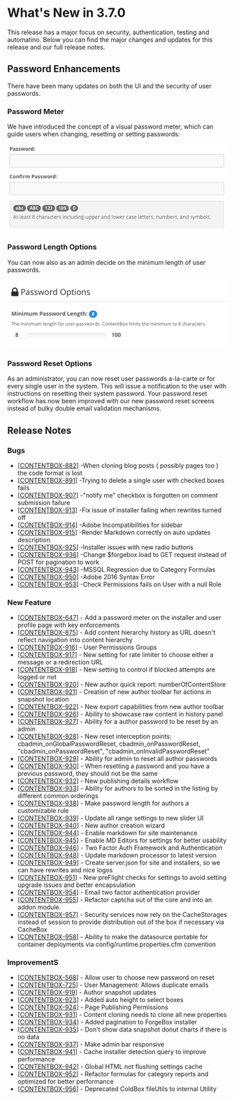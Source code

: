 # What's New in 3.7.0

This release has a major focus on security, authentication, testing and automatino.  Below you can find the major changes and updates for this release and our full release notes.

## Password Enhancements

There have been many updates on both the UI and the security of user passwords.  

### Password Meter
We have introduced the concept of a visual password meter, which can guide users when changing, resetting or setting passwords:

![](/assets/3.7_password_meter.png)

### Password Length Options

You can now also as an admin decide on the minimum length of user passwords.

![](/assets/3.7_password_options.png)

### Password Reset Options

As an administrator, you can now reset user passwords a-la-carte or for every single user in the system.  This will issue a notification to the user with instructions on resetting their system password.  Your password reset workflow has now been improved with our new password reset screens instead of bulky double email validation mechanisms.




## Release Notes

### Bugs

* [<a href='https://ortussolutions.atlassian.net/browse/CONTENTBOX-882'>CONTENTBOX-882</a>] -When cloning blog posts ( possibly pages too ) the code format is lost
* [<a href='https://ortussolutions.atlassian.net/browse/CONTENTBOX-891'>CONTENTBOX-891</a>] -Trying to delete a single user with checked boxes fails
* [<a href='https://ortussolutions.atlassian.net/browse/CONTENTBOX-907'>CONTENTBOX-907</a>] -&quot;notify me&quot; checkbox is forgotten on comment submission failure
* [<a href='https://ortussolutions.atlassian.net/browse/CONTENTBOX-913'>CONTENTBOX-913</a>] -Fix issue of installer failing when rewrites turned off
* [<a href='https://ortussolutions.atlassian.net/browse/CONTENTBOX-914'>CONTENTBOX-914</a>] -Adobe Incompatibilities for sidebar
* [<a href='https://ortussolutions.atlassian.net/browse/CONTENTBOX-915'>CONTENTBOX-915</a>] -Render Markdown correctly on auto updates description
* [<a href='https://ortussolutions.atlassian.net/browse/CONTENTBOX-925'>CONTENTBOX-925</a>] -Installer issues with new radio buttons
* [<a href='https://ortussolutions.atlassian.net/browse/CONTENTBOX-936'>CONTENTBOX-936</a>] -Change $forgebox.load to GET request instead of POST for pagination to work
* [<a href='https://ortussolutions.atlassian.net/browse/CONTENTBOX-943'>CONTENTBOX-943</a>] -MSSQL Regression due to Category Formulas
* [<a href='https://ortussolutions.atlassian.net/browse/CONTENTBOX-950'>CONTENTBOX-950</a>] -Adobe 2016 Syntax Error
* [<a href='https://ortussolutions.atlassian.net/browse/CONTENTBOX-953'>CONTENTBOX-953</a>] -Check Permissions fails on User with a null Role

### New Feature

* [<a href='https://ortussolutions.atlassian.net/browse/CONTENTBOX-647'>CONTENTBOX-647</a>] - Add a password meter on the installer and user profile page with key enforcements
* [<a href='https://ortussolutions.atlassian.net/browse/CONTENTBOX-875'>CONTENTBOX-875</a>] - Add content hierarchy history as URL doesn&#39;t reflect navigation into content hierarchy
* [<a href='https://ortussolutions.atlassian.net/browse/CONTENTBOX-916'>CONTENTBOX-916</a>] - User Permissions Groups
* [<a href='https://ortussolutions.atlassian.net/browse/CONTENTBOX-917'>CONTENTBOX-917</a>] - New setting for rate limiter to choose either a message or a redirection URL
* [<a href='https://ortussolutions.atlassian.net/browse/CONTENTBOX-918'>CONTENTBOX-918</a>] - New setting to control if blocked attempts are logged or not
* [<a href='https://ortussolutions.atlassian.net/browse/CONTENTBOX-920'>CONTENTBOX-920</a>] - New author quick report: numberOfContentStore
* [<a href='https://ortussolutions.atlassian.net/browse/CONTENTBOX-921'>CONTENTBOX-921</a>] - Creation of new author toolbar for actions in snapshot location
* [<a href='https://ortussolutions.atlassian.net/browse/CONTENTBOX-922'>CONTENTBOX-922</a>] - New export capabilities from new author toolbar
* [<a href='https://ortussolutions.atlassian.net/browse/CONTENTBOX-926'>CONTENTBOX-926</a>] - Ability to showcase raw content in history panel
* [<a href='https://ortussolutions.atlassian.net/browse/CONTENTBOX-927'>CONTENTBOX-927</a>] - Ability for a author password to be reset by an admin
* [<a href='https://ortussolutions.atlassian.net/browse/CONTENTBOX-928'>CONTENTBOX-928</a>] - New reset interception points: cbadmin_onGlobalPasswordReset, cbadmin_onPasswordReset, &quot;cbadmin_onPasswordReset&quot;, &quot;cbadmin_onInvalidPasswordReset&quot;
* [<a href='https://ortussolutions.atlassian.net/browse/CONTENTBOX-929'>CONTENTBOX-929</a>] - Ability for admin to reset all author passwords
* [<a href='https://ortussolutions.atlassian.net/browse/CONTENTBOX-930'>CONTENTBOX-930</a>] - When resetting a password and you have a previous password, they should not be the same
* [<a href='https://ortussolutions.atlassian.net/browse/CONTENTBOX-932'>CONTENTBOX-932</a>] - New publishing details workflow
* [<a href='https://ortussolutions.atlassian.net/browse/CONTENTBOX-933'>CONTENTBOX-933</a>] - Ability for authors to be sorted in the listing by different common orderings
* [<a href='https://ortussolutions.atlassian.net/browse/CONTENTBOX-938'>CONTENTBOX-938</a>] - Make password length for authors a customizable rule
* [<a href='https://ortussolutions.atlassian.net/browse/CONTENTBOX-939'>CONTENTBOX-939</a>] - Update all range settings to new slider UI
* [<a href='https://ortussolutions.atlassian.net/browse/CONTENTBOX-940'>CONTENTBOX-940</a>] - New author creation wizard
* [<a href='https://ortussolutions.atlassian.net/browse/CONTENTBOX-944'>CONTENTBOX-944</a>] - Enable markdown for site maintenance
* [<a href='https://ortussolutions.atlassian.net/browse/CONTENTBOX-945'>CONTENTBOX-945</a>] - Enable MD Editors for settings for better usability
* [<a href='https://ortussolutions.atlassian.net/browse/CONTENTBOX-946'>CONTENTBOX-946</a>] - Two Factor Auth Framework and Authentication
* [<a href='https://ortussolutions.atlassian.net/browse/CONTENTBOX-948'>CONTENTBOX-948</a>] - Update markdown processor to latest version
* [<a href='https://ortussolutions.atlassian.net/browse/CONTENTBOX-949'>CONTENTBOX-949</a>] - Create server.json for site and installers, so we can have rewrites and nice logos
* [<a href='https://ortussolutions.atlassian.net/browse/CONTENTBOX-951'>CONTENTBOX-951</a>] - New preFlight checks for settings to avoid setting upgrade issues and better encapsulation
* [<a href='https://ortussolutions.atlassian.net/browse/CONTENTBOX-954'>CONTENTBOX-954</a>] - Email two factor authentication provider
* [<a href='https://ortussolutions.atlassian.net/browse/CONTENTBOX-955'>CONTENTBOX-955</a>] - Refactor captcha out of the core and into an addon module.
* [<a href='https://ortussolutions.atlassian.net/browse/CONTENTBOX-957'>CONTENTBOX-957</a>] - Security services now rely on the CacheStorages instead of session to provide distribution out of the box if necessary via CacheBox
* [<a href='https://ortussolutions.atlassian.net/browse/CONTENTBOX-958'>CONTENTBOX-958</a>] - Ability to make the datasource portable for container deployments via config/runtime.properties.cfm convention
        
### ImprovementS

* [<a href='https://ortussolutions.atlassian.net/browse/CONTENTBOX-568'>CONTENTBOX-568</a>] - Allow user to choose new password on reset
* [<a href='https://ortussolutions.atlassian.net/browse/CONTENTBOX-725'>CONTENTBOX-725</a>] - User Management: Allows duplicate emails
* [<a href='https://ortussolutions.atlassian.net/browse/CONTENTBOX-919'>CONTENTBOX-919</a>] - Author snapshot updates
* [<a href='https://ortussolutions.atlassian.net/browse/CONTENTBOX-923'>CONTENTBOX-923</a>] - Added auto height to select boxes
* [<a href='https://ortussolutions.atlassian.net/browse/CONTENTBOX-924'>CONTENTBOX-924</a>] - Page Publishing Permissions
* [<a href='https://ortussolutions.atlassian.net/browse/CONTENTBOX-931'>CONTENTBOX-931</a>] - Content cloning needs to clone all new properties
* [<a href='https://ortussolutions.atlassian.net/browse/CONTENTBOX-934'>CONTENTBOX-934</a>] - Added pagination to ForgeBox installer
* [<a href='https://ortussolutions.atlassian.net/browse/CONTENTBOX-935'>CONTENTBOX-935</a>] - Don&#39;t show data snapshot donut charts if there is no data
* [<a href='https://ortussolutions.atlassian.net/browse/CONTENTBOX-937'>CONTENTBOX-937</a>] - Make admin bar responsive
* [<a href='https://ortussolutions.atlassian.net/browse/CONTENTBOX-941'>CONTENTBOX-941</a>] - Cache installer detection query to improve performance
* [<a href='https://ortussolutions.atlassian.net/browse/CONTENTBOX-942'>CONTENTBOX-942</a>] - Global HTML not flushing settings cache
* [<a href='https://ortussolutions.atlassian.net/browse/CONTENTBOX-952'>CONTENTBOX-952</a>] - Refactor formulas for category reports and optimized for better performance
* [<a href='https://ortussolutions.atlassian.net/browse/CONTENTBOX-956'>CONTENTBOX-956</a>] - Deprecated ColdBox fileUtils to internal Utility
